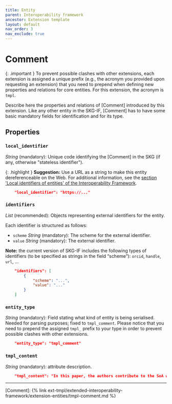 ```yaml
---
title: Entity
parent: Interoperability framework
ancestor: Extension template
layout: default
nav_order: 3
nav_exclude: true
---
```


# Comment

{: .important }
To prevent possible clashes with other extensions, each extension is assigned a unique prefix (e.g., the acronym you provided upon requesting an extension) that you need to prepend when defining new properties and relations for core entities. For this extension, the acronym is `tmpl`.

Describe here the properties and relations of [Comment] introduced by this extension.
Like any other entity in the SKG-IF, [Comment] has to have some basic mandatory fields for identification and for its type.


## Properties

### `local_identifier`
*String* (mandatory): Unique code identifying the [Comment] in the SKG (if any, otherwise "stateless identifier").

{: .highlight }
**Suggestion:** Use a URL as a string to make this entity dereferenceable on the Web. For additional information, see the [section 'Local identifiers of entities' of the Interoperability Framework](/interoperability-framework/#local-identifiers-of-entities).

```json
    "local_identifier": "https://..."
```

### `identifiers`
*List* (recommended): Objects representing external identifiers for the entity. 

Each identifier is structured as follows:
- `scheme` *String* (mandatory): The scheme for the external identifier.
- `value` *String* (mandatory): The external identifier.

**Note:** the current version of SKG-IF includes the following types of identifiers (to be specified as strings in the field “scheme”): `orcid`, `handle`, `url`, ...

```json
    "identifiers": [
        {
            "scheme": "...",
            "value": "..."
        }           
    ]
```

### `entity_type`
*String* (mandatory): Field stating what kind of entity is being serialised. Needed for parsing purposes; fixed to `tmpl_comment`. Please notice that you need to prepend the assigned `tmpl_` prefix to your type in order to prevent possible clashes with other extensions.

```json
    "entity_type": "tmpl_comment"
```

### `tmpl_content`
*String* (mandatory): attribute description.

```json
    "tmpl_content": "In this paper, the authors contribute to the SoA with A, B, and C."
```

----
[Comment]: {% link ext-tmpl/extended-interoperability-framework/extension-entities/tmpl-comment.md %}